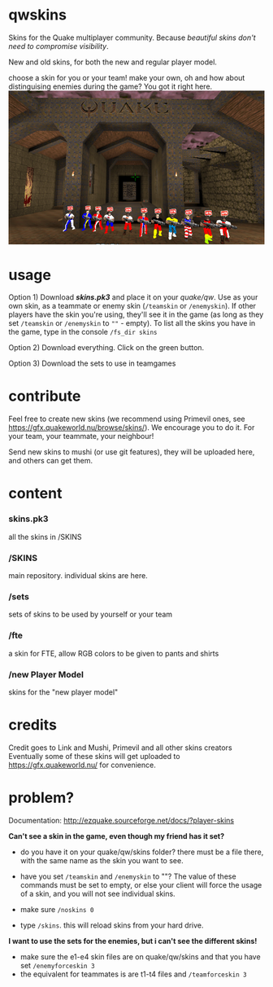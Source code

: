 # qwskins
Skins for the Quake multiplayer community. Because *beautiful skins don't need to compromise visibility*.

New and old skins, for both the new and regular player model.

choose a skin for you or your team! make your own, oh and how about distinguising enemies during the game? You got it right here.
![Overview screenshot. Most skins are not shown!](https://github.com/mushis/qwskins/blob/master/welcome.png)

# usage
Option 1) Download ***skins.pk3*** and place it on your *quake/qw*. 
Use as your own skin, as a teammate or enemy skin (`/teamskin` or `/enemyskin`). If other players have the skin you're using, they'll see it in the game (as long as they set `/teamskin` or `/enemyskin` to `""` - empty).
To list all the skins you have in the game, type in the console `/fs_dir skins`

Option 2) Download everything. Click on the green button.

Option 3) Download the sets to use in teamgames

# contribute
Feel free to create new skins (we recommend using Primevil ones, see  https://gfx.quakeworld.nu/browse/skins/). We encourage you to do it. For your team, your teammate, your neighbour!

Send new skins to mushi (or use git features), they will be uploaded here, and others can get them.

# content
### skins.pk3
all the skins in /SKINS

### /SKINS 
main repository. individual skins are here.

### /sets
sets of skins to be used by yourself or your team

### /fte 
a skin for FTE, allow RGB colors to be given to pants and shirts

### /new Player Model 
skins for the "new player model"

# credits
Credit goes to Link and Mushi, Primevil and all other skins creators
Eventually some of these skins will get uploaded to https://gfx.quakeworld.nu/ for convenience.

# problem?
Documentation: http://ezquake.sourceforge.net/docs/?player-skins

**Can't see a skin in the game, even though my friend has it set?**
- do you have it on your quake/qw/skins folder? there must be a file there, with the same name as the skin you want to see.

- have you set  `/teamskin` and `/enemyskin` to ""? The value of these commands must be set to empty, or else your client will force the usage of a skin, and you will not see individual skins.

- make sure `/noskins 0` 

- type `/skins`. this will reload skins from your hard drive.

**I want to use the sets for the enemies, but i can't see the different skins!**
- make sure the e1-e4 skin files are on quake/qw/skins and that you have set `/enemyforceskin 3` 
- the equivalent for teammates is are t1-t4 files and  `/teamforceskin 3`

